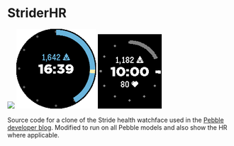 # StriderHR

![](screenshots/2016-03-07-image01.png)
![](screenshots/pebble_screenshot_2016-10-14_16-39-02.png)
![](screenshots/pebble_screenshot_2016-10-15_10-00-46.png)

Source code for a clone of the Stride health watchface used in the [Pebble developer blog](https://developer.pebble.com/blog).
Modified to run on all Pebble models and also show the HR where applicable.
